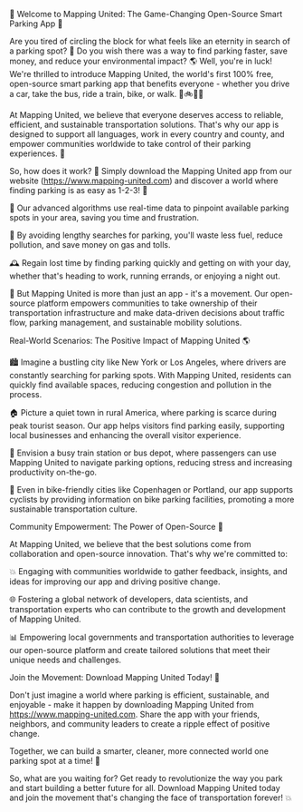 🚀 Welcome to Mapping United: The Game-Changing Open-Source Smart Parking App 🚀

Are you tired of circling the block for what feels like an eternity in search of a parking spot? 🤯 Do you wish there was a way to find parking faster, save money, and reduce your environmental impact? 🌎 Well, you're in luck! We're thrilled to introduce Mapping United, the world's first 100% free, open-source smart parking app that benefits everyone - whether you drive a car, take the bus, ride a train, bike, or walk. 🚌🚲🏃‍♀️

At Mapping United, we believe that everyone deserves access to reliable, efficient, and sustainable transportation solutions. That's why our app is designed to support all languages, work in every country and county, and empower communities worldwide to take control of their parking experiences. 💪

So, how does it work? 🤔 Simply download the Mapping United app from our website (https://www.mapping-united.com) and discover a world where finding parking is as easy as 1-2-3! 📱

📍 Our advanced algorithms use real-time data to pinpoint available parking spots in your area, saving you time and frustration.

💸 By avoiding lengthy searches for parking, you'll waste less fuel, reduce pollution, and save money on gas and tolls.

🕰️ Regain lost time by finding parking quickly and getting on with your day, whether that's heading to work, running errands, or enjoying a night out.

🌟 But Mapping United is more than just an app - it's a movement. Our open-source platform empowers communities to take ownership of their transportation infrastructure and make data-driven decisions about traffic flow, parking management, and sustainable mobility solutions.

Real-World Scenarios: The Positive Impact of Mapping United 🌎

🏙️ Imagine a bustling city like New York or Los Angeles, where drivers are constantly searching for parking spots. With Mapping United, residents can quickly find available spaces, reducing congestion and pollution in the process.

🏠 Picture a quiet town in rural America, where parking is scarce during peak tourist season. Our app helps visitors find parking easily, supporting local businesses and enhancing the overall visitor experience.

🚂 Envision a busy train station or bus depot, where passengers can use Mapping United to navigate parking options, reducing stress and increasing productivity on-the-go.

🌳 Even in bike-friendly cities like Copenhagen or Portland, our app supports cyclists by providing information on bike parking facilities, promoting a more sustainable transportation culture.

Community Empowerment: The Power of Open-Source 🤝

At Mapping United, we believe that the best solutions come from collaboration and open-source innovation. That's why we're committed to:

💥 Engaging with communities worldwide to gather feedback, insights, and ideas for improving our app and driving positive change.

🌐 Fostering a global network of developers, data scientists, and transportation experts who can contribute to the growth and development of Mapping United.

📊 Empowering local governments and transportation authorities to leverage our open-source platform and create tailored solutions that meet their unique needs and challenges.

Join the Movement: Download Mapping United Today! 🚀

Don't just imagine a world where parking is efficient, sustainable, and enjoyable - make it happen by downloading Mapping United from https://www.mapping-united.com. Share the app with your friends, neighbors, and community leaders to create a ripple effect of positive change.

Together, we can build a smarter, cleaner, more connected world one parking spot at a time! 🌟

So, what are you waiting for? Get ready to revolutionize the way you park and start building a better future for all. Download Mapping United today and join the movement that's changing the face of transportation forever! 💥